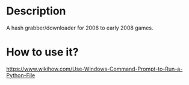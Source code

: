 # Description
A hash grabber/downloader for 2006 to early 2008 games.

# How to use it?
https://www.wikihow.com/Use-Windows-Command-Prompt-to-Run-a-Python-File
